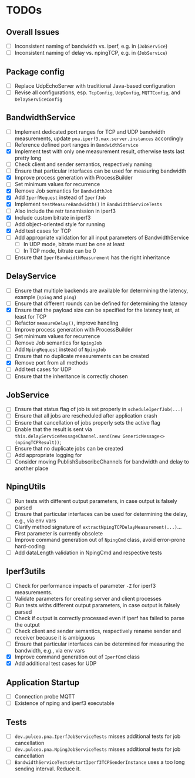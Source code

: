 # TODOs

## Overall Issues

- [ ] Inconsistent naming of bandwidth vs. iperf, e.g. in (`JobService`)
- [ ] Inconsistent naming of delay vs. npingTCP, e.g. in (`JobService`)

## Package config

- [ ] Replace UdpEchoServer with traditional Java-based configuration
- [ ] Revise all configurations, esp. `TcpConfig`, `UdpConfig`, `MQTTConfig`, and `DelayServiceConfig`

## BandwidthService 

- [ ] Implement dedicated port ranges for TCP and UDP bandwidth measurements, update `pna.iperf3.max.server.instances` accordingly
- [ ] Reference defined port ranges in `BandwidthService`
- [x] Implement test with only one measurement result, otherwise tests last pretty long
- [ ] Check client and sender semantics, respectively naming
- [ ] Ensure that particular interfaces can be used for measuring bandwidth
- [x] Improve process generation with ProcessBuilder
- [ ] Set minimum values for recurrence
- [x] Remove Job semantics for `BandwidthJob`
- [x] Add `IperfRequest` instead of `IperfJob`
- [x] Implement `testMeasureBandwidth()` in `BandwidthServiceTests`
- [ ] Also include the retr tansmission in iperf3
- [x] Include custom bitrate in iperf3
- [ ] Add object-oriented style for running 
- [x] Add test cases for TCP
- [ ] Add appropriate validation for all input parameters of BandwidthService
  - [ ] In UDP mode, bitrate must be one at least
  - [ ] In TCP mode, bitrate can be 0
- [ ] Ensure that `IperfBandwidthMeasurement` has the right inheritance

## DelayService

- [ ] Ensure that multiple backends are available for determining the latency, example (`nping` and `ping`)
- [ ] Ensure that different rounds can be defined for determining the latency
- [x] Ensure that the payload size can be specified for the latency test, at least for TCP
- [ ] Refactor `measureDelay()`, improve handling
- [ ] Improve process generation with ProcessBuilder
- [ ] Set minimum values for recurrence
- [ ] Remove Job semantics for `NpingJob`
- [ ] Add `NpingRequest` instead of `NpingJob`
- [ ] Ensure that no duplicate measurements can be created
- [x] Remove port from all methods
- [ ] Add test cases for UDP
- [ ] Ensure that the inheritance is correctly chosen

## JobService

- [ ] Ensure that status flag of job is set properly in `scheduleIperfJob(...)`
- [ ] Ensure that all jobs are rescheduled after application crash
- [ ] Ensure that cancellation of jobs properly sets the active flag
- [ ] Enable that the result is sent via `this.delayServiceMessageChannel.send(new GenericMessage<>(npingTCPResult))`;
- [ ] Ensure that no duplicate jobs can be created
- [ ] Add appropriate logging for 
- [ ] Consider moving PublishSubscribeChannels for bandwidth and delay to another place

## NpingUtils

- [ ] Run tests with different output parameters, in case output is falsely parsed
- [ ] Ensure that particular interfaces can be used for determining the delay, e.g., via env vars
- [ ] Clarify method signature of `extractNpingTCPDelayMeasurement(...)`... First parameter is currently obsolete
- [ ] Improve command generation out of `NpingCmd` class, avoid error-prone hard-coding
- [ ] Add dataLength validation in NpingCmd and respective tests

## Iperf3utils

- [ ] Check for performance impacts of parameter `-Z` for iperf3 measurements.
- [ ] Validate parameters for creating server and client processes
- [ ] Run tests withs different output parameters, in case output is falsely parsed
- [ ] Check if output is correctly processed even if iperf has failed to parse the output
- [ ] Check client and sender semantics, respectively rename sender and receiver because it is ambiguous
- [ ] Ensure that particular interfaces can be determined for measuring the bandwidth, e.g., via env vars
- [x] Improve command generation out of `IperfCmd` class
- [x] Add additional test cases for UDP

## Application Startup

- [ ] Connection probe MQTT
- [ ] Existence of nping and iperf3 executable

## Tests

- [ ] `dev.pulceo.pna.IperfJobServiceTests` misses additional tests for job cancellation
- [ ] `dev.pulceo.pna.NpingJobServiceTests` misses additional tests for job cancellation
- [ ] `BandwidthServiceTests#startIperf3TCPSenderInstance` uses a too long sending interval. Reduce it.